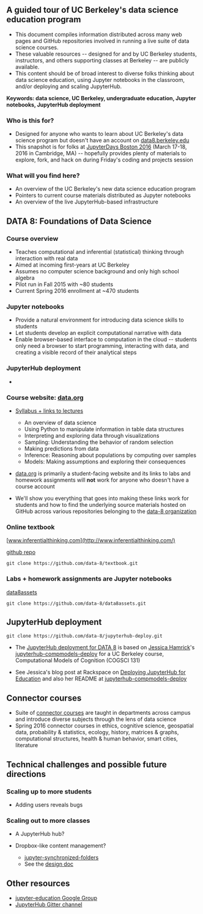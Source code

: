 ## A guided tour of UC Berkeley's data science education program

* This document compiles information distributed across many web pages and GitHub repositories involved in running a live suite of data science courses.
* These valuable resources -- designed for and by UC Berkeley students, instructors, and others supporting classes at Berkeley -- are publicly available.
* This content should be of broad interest to diverse folks thinking about data science education, using Jupyter notebooks in the classroom, and/or deploying and scaling JupyterHub.

**Keywords: data science, UC Berkeley, undergraduate education, Jupyter notebooks, JupyterHub deployment**

### Who is this for?
* Designed for anyone who wants to learn about UC Berkeley's data science program but doesn't have an account on [data8.berkeley.edu](https://data8.berkeley.edu/)
* This snapshot is for folks at [JupyterDays Boston 2016](http://blog.jupyter.org/2016/02/16/jupyterdays-boston-2016/) (March 17-18, 2016 in Cambridge, MA) -- hopefully provides plenty of materials to explore, fork, and hack on during Friday's coding and projects session

### What will you find here?
* An overview of the UC Berkeley's new data science education program
* Pointers to current course materials distributed as Jupyter notebooks
* An overview of the live JupyterHub-based infrastructure

## DATA 8: Foundations of Data Science

### Course overview
* Teaches computational and inferential (statistical) thinking through interaction with real data
* Aimed at incoming first-years at UC Berkeley
* Assumes no computer science background and only high school algebra
* Pilot run in Fall 2015 with ~80 students
* Current Spring 2016 enrollment at ~470 students

### Jupyter notebooks
* Provide a natural environment for introducing data science skills to students
* Let students develop an explicit computational narrative with data
* Enable browser-based interface to computation in the cloud -- students only need a browser to start programming, interacting with data, and creating a visible record of their analytical steps

### JupyterHub deployment
* 

### Course website: [data.org](https://data-8.appspot.com/sp16/course)

* [Syllabus + links to lectures](https://data-8.appspot.com/sp16/course)
    * An overview of data science
    * Using Python to manipulate information in table data structures
    * Interpreting and exploring data through visualizations
    * Sampling: Understanding the behavior of random selection
    * Making predictions from data
    * Inference: Reasoning about populations by computing over samples
    * Models: Making assumptions and exploring their consequences

* [data.org](https://data-8.appspot.com/sp16/course) is primarily a student-facing website and its links to labs and homework assignments will **not** work for anyone who doesn't have a course account
* We'll show you everything that goes into making these links work for students and how to find the underlying source materials hosted on GitHub across various repositories belonging to the [data-8 organization](https://github.com/data-8)

### Online textbook

[www.inferentialthinking.com](http://www.inferentialthinking.com/)

[github repo](https://github.com/data-8/textbook.git)

    git clone https://github.com/data-8/textbook.git

### Labs + homework assignments are Jupyter notebooks

[data8assets](https://github.com/data-8/data8assets)

    git clone https://github.com/data-8/data8assets.git


## JupyterHub deployment

    git clone https://github.com/data-8/jupyterhub-deploy.git

* The [JupyterHub deployment for DATA 8](https://github.com/data-8/jupyterhub-deploy) is based on [Jessica Hamrick](http://www.jesshamrick.com/)'s [jupyterhub-compmodels-deploy](https://github.com/compmodels/jupyterhub-deploy) for a UC Berkeley course, Computational Models of Cognition (COGSCI 131)

* See Jessica's blog post at Rackspace on [Deploying JupyterHub for Education](https://developer.rackspace.com/blog/deploying-jupyterhub-for-education/) and also her README at [jupyterhub-compmodels-deploy](https://github.com/compmodels/jupyterhub-deploy)

## Connector courses

* Suite of [connector courses](https://data-8.appspot.com/sp16/modules/extra_tabs/render?index=3) are taught in departments across campus and introduce diverse subjects through the lens of data science
* Spring 2016 connector courses in ethics, cognitive science, geospatial data, probability & statistics, ecology, history, matrices & graphs, computational structures, health & human behavior, smart cities, literature

## Technical challenges and possible future directions

### Scaling **up** to more students

* Adding users reveals bugs

### Scaling **out** to more classes

* A JupyterHub hub?

* Dropbox-like content management?
    * [jupyter-synchronized-folders](https://github.com/elaine84/jupyter-synchronized-folders)
    * See the [design doc](https://github.com/elaine84/jupyter-synchronized-folders/blob/proposal/design.md)


## Other resources
* [jupyter-education Google Group](https://groups.google.com/forum/#!forum/jupyter-education)
* [JupyterHub Gitter channel](https://gitter.im/jupyter/jupyterhub)
